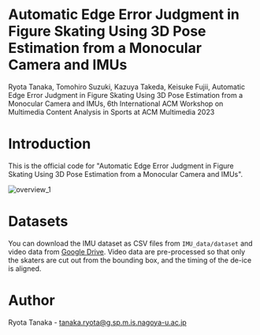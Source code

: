 # Automatic Edge Error Judgment in Figure Skating Using 3D Pose Estimation from a Monocular Camera and IMUs

Ryota Tanaka, Tomohiro Suzuki, Kazuya Takeda, Keisuke Fujii, Automatic Edge Error Judgment in Figure Skating Using 3D Pose Estimation from a Monocular Camera and IMUs, 6th International ACM Workshop on Multimedia Content Analysis in Sports at ACM Multimedia 2023

# Introduction

This is the official code for "Automatic Edge Error Judgment in Figure Skating Using 3D Pose Estimation from a Monocular Camera and IMUs".

![overview_1](https://github.com/ryota-takedalab/JudgeAI-LutzEdge/assets/102862947/7c062b99-4ada-460b-82de-4d0e7a07c979)

# Datasets

You can download the IMU dataset as CSV files from `IMU_data/dataset` and video data from [Google Drive](https://drive.google.com/drive/folders/1WzERNs04uo_5xjybfKcXYOC9v8KL6Hk2?usp=drive_link).
Video data are pre-processed so that only the skaters are cut out from the bounding box, and the timing of the de-ice is aligned.

# Author

Ryota Tanaka - tanaka.ryota@g.sp.m.is.nagoya-u.ac.jp
